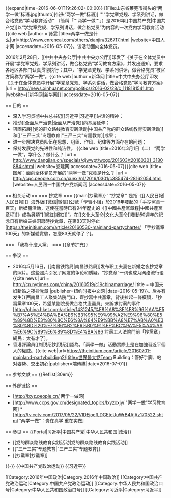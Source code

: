 {{expand|time=2016-06-01T19:26:02+00:00}}
[[File:山东省莱芜市街头的“两学一做”标语.jpg|thumb]]街头“两学一做”标语]]
'''“学党章党规、学系列讲话，做合格党员”学习教育活动'''（簡稱「'''两学一做'''」）是2016年[[中国共产党|中国共产党]]以“学党章党规、学系列讲话，做合格党员”为内容的一次党内学习教育活动<ref>{{cite web |author = 詠雯 |title=两学一做是什么|url=http://www.cnrencai.com/others/xianjin/326717.html |website=中国人才网 |accessdate=2016-05-07}}</ref>。该活动面向全体党员。

2016年2月28日，[[中共中央办公厅|中共中央办公厅]]印发了《关于在全体党员中开展“学党章党规、学系列讲话，做合格党员”学习教育方案》，并发出通知，要求各地区各部门认真贯彻执行；其中，“学党章党规、学系列讲话，做合格党员”被官方简称为“两学一做”。<ref name="shd">{{cite web |author =新华网 |title=中共中央办公厅印发《关于在全体党员中开展“学党章党规、学系列讲话，做合格党员”学习教育方案》 |url = http://news.xinhuanet.com/politics/2016-02/28/c_1118181541.htm |website=[[新华网|新华网]] |accessdate=2016-05-07}}</ref>

== 目的 ==
* 深入学习贯彻中共总书记[[习近平|习近平]]讲话的精神；
* 推动[[全面从严治党|全面从严治党]]向基层延伸；
* 巩固拓展[[党的群众路线教育实践活动|中国共产党的群众路线教育实践活动]]和[[“三严三实”专题教育|“三严三实”专题教育]]成果；
* 进一步解决党员队伍在思想、组织、作风、纪律等方面存在的问题；
* 保持发展党的先进性和纯洁性。 <ref name="shd" /><ref>{{cite web |title=2016年3月1日（二） “两学一做”，学什么？做什么？ |url = http://www.dangjian.cn/specials/djwwpt/wxgx/201603/t20160301_3180884.shtml |website=党建网|accessdate=2016-05-07}}</ref><ref>{{cite web |title=图解：面向全体党员开展的“两学一做”究竟是什么？ |url = http://cpc.people.com.cn/xuexi/n1/2016/0301/c385474-28162054.html |website=人民网－中国共产党新闻网 |accessdate=2016-05-07}}</ref>

== 相关活动 ==
=== 抄党章 ===
{{main|抄黨章}}
'''抄党章'''是指《[[人民日報|人民日報]]》海外版[[微信|微信]]公號「學習小組」於2016年發起的「手抄黨章一百天」新媒體活動，这使在當時已有94年歷史的《[[中國共產黨章程|中國共產黨章程]]》成為另類“[[網紅|網紅]]”。在[[文化大革命|文化大革命]]發動50週年的紀念日有新婚夫婦洞房時抄党章，在第83天时停止<ref name="端傳媒">[https://theinitium.com/article/20160530-mainland-partycharter/ 「手抄黨章100天」的新媒體實驗，怎麼83天就停了？]</ref>。

=== 「我為什麼入黨」 ===
{{章节扩充}}

== 争议 ==
* 2016年5月16日，[[南昌铁路局|南昌铁路局]]发布职工夫妻在新婚之夜抄党章的照片。这些照片引发了网友的争论和质疑。“抄党章”一词也成为网络流行语<ref>{{cite news |url = http://cn.nytimes.com/china/20160519/c19chinamarriage/ |title = 中国夫妇新婚之夜抄党章 |publisher=纽约时报中文网 |date=2016-05-19}}</ref>。后亦有发生江西南昌工人聚集法院門口，齊抄寫中共黨章，背後拉起一條橫額，「抄寫黨章100天，希望某副院長做合格共產黨員」來訴求討薪的事件<ref name="hke">[http://china.hket.com/article/1431245/%E8%A8%8E%E8%96%AA%E5%B7%A5%E4%BA%BA%E6%B3%95%E9%99%A2%E9%96%80%E5%89%8D%E3%80%8C%E6%8A%84%E9%BB%A8%E7%AB%A0%E3%80%8D%20%E7%B6%B2%E6%B0%91%EF%BC%9A%E5%A4%AA%E6%9C%89%E6%89%8D%E4%BA%86  討薪工人法院門前「抄黨章」 網民：太有才了]</ref>。
* 香港評論員[[刘锐绍|刘锐绍]]認為，「兩學一做」活動實際上是在加強習近平個人的權威。<ref>{{cite web|url=https://theinitium.com/article/20160701-mainland-partybuilding2/|title=世界最大党Team Building：管好手脚、站对姿势、交出初心|publisher=端傳媒|date=2016-07-01}}</ref>

== 参考文献 ==
{{Reflist|30em}}

== 外部链接 ==
* [http://lxyz.people.cn/ 两学一做网]
* [http://www.ccps.gov.cn/designated_topics/lxyzxxjy/ "两学一做"学习教育网]
*[http://tv.cctv.com/2017/05/22/VIDEjocfLDGEtcUuWrB4AjAz170522.shtml “两学一做”：贵在真学 重在实做]

== 参见 ==
{{Portal|习近平|中国共产党|中华人民共和国|政治}}
* [[党的群众路线教育实践活动|党的群众路线教育实践活动]]
* [[“三严三实”专题教育|“三严三实”专题教育]]
* [[抄黨章|抄黨章]]

{{-}}
{{中国共产党政治运动}}
{{习近平}}

[[Category:2016年中国政治|Category:2016年中国政治]]
[[Category:中国共产党政治运动|Category:中国共产党政治运动]]
[[Category:中华人民共和国政治口号|Category:中华人民共和国政治口号]]
[[Category:习近平|Category:习近平]]